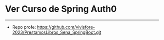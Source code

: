 # Ver Curso de Spring Auth0

-----------------------------------------

- Repo profe: https://github.com/vivisfore-2023/PrestamosLibros_Sena_SpringBoot.git
